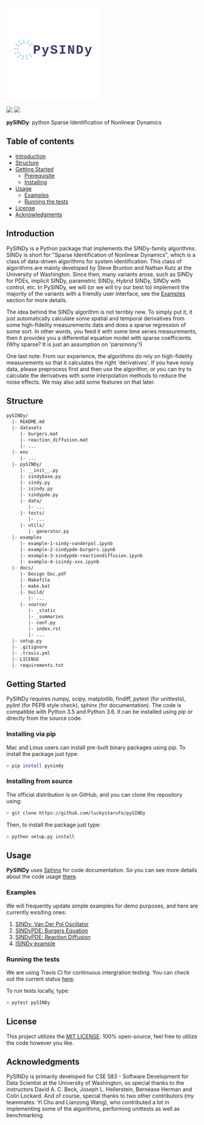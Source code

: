 <p align="left">
  <a href="https://pysindy.readthedocs.io/en/latest/" target="_blank" >
    <img alt="Python Sparse Identification of Nonelinear Dynamics" src="docs/source/_static/logo_PySINDy.png" width="250" />
  </a>
</p>

</p>
<p align="left">
    <a href="#travis" alt="Travis Build Status">
        <img src="https://travis-ci.org/luckystarufo/pySINDy.svg?branch=master" /></a>
    <a href="#docs" alt="Documentation Status">
        <img src="https://readthedocs.org/projects/pysindy/badge/?version=latest" /></a>
</p>   

**pySINDy**: python Sparse Identification of Nonlinear Dynamics

## Table of contents
* [Introduction](#introduction)
* [Structure](#structure)
* [Getting Started](#getting-started)
    * [Prerequisite](#prerequisite)
    * [Installing](#installing)
* [Usage](#usage)
    * [Examples](#examples)
    * [Running the tests](#running-the-tests)
* [License](#license)
* [Acknowledgments](#acknowledgments)

## Introduction
PySINDy is a Python package that implements the SINDy-family algorithms. 
SINDy is short for "Sparse Identification of Nonlinear Dynamics", which 
is a class of data-driven algorithms for system identification. This class 
of algorithms are mainly developed by Steve Brunton and Nathan Kutz at the 
University of Washington. Since then, many variants arose, such as SINDy for 
PDEs, implicit SINDy, parametric SINDy, Hybrid SINDy, SINDy with control, etc. 
In PySINDy, we will (or we will try our best to) implement the majority of 
the variants with a friendly user interface, see the [Examples](#examples) 
section for more details. 

The idea behind the SINDy algorithm is not terribly new. To simply put it, 
it just automatically calculate some spatial and temporal derivatives from 
some high-fidelity measurements data and does a sparse regression of some sort.
In other words, you feed it with some time series measurements, then it provides
you a differential equation model with sparse coefficients. (Why sparse? It is 
just an assumption on 'parsimony'!)

One last note: From our experience, the algorithms do rely on high-fidelity measurements
so that it calculates the right 'derivatives'. If you have nosiy data, please preprocess 
first and then use the algorithm, or you can try to calculate the derivatives with some 
interpolation methods to reduce the noise effects. We may also add some features on that 
later.

## Structure
    pySINDy/
      |- README.md
      |- datasets
         |- burgers.mat
         |- reaction_diffusion.mat
         |- ...
      |- env
         |- ...
      |- pySINDy/
         |- __init__.py
         |- sindybase.py
         |- sindy.py
         |- isindy.py
         |- sindypde.py
         |- data/
            |- ...
         |- tests/
            |- ...
         |- utils/
            |- generator.py
      |- examples
         |- example-1-sindy-vanderpol.ipynb
         |- example-2-sindypde-burgers.ipynb
         |- example-3-sindypde-reactiondiffusion.ipynb
         |- example-4-isindy-xxx.ipynb
      |- docs/
         |- Design Doc.pdf
         |- Makefile
         |- make.bat
         |- build/
            |- ...
         |- source/
            |- _static
            |- _summaries
            |- conf.py
            |- index.rst
            |- ...
      |- setup.py
      |- .gitignore
      |- .travis.yml
      |- LICENSE
      |- requirements.txt


## Getting Started

PySINDy requires numpy, scipy, matplotlib, findiff, pytest (for unittests), pylint (for PEP8 style check), 
sphinx (for documentation). The code is compatible with Python 3.5 and Python 3.6. It can be installed 
using pip or directly from the source code.

### Installing via pip

Mac and Linux users can install pre-built binary packages using pip. To install the package just type:
```bash
> pip install pysindy
```

### Installing from source

The official distribution is on GitHub, and you can clone the repository using:
```bash
> git clone https://github.com/luckystarufo/pySINDy
```
Then, to install the package just type:
```bash
> python setup.py install
```

## Usage
**PySINDy** uses [Sphinx](http://www.sphinx-doc.org/en/stable/) for code documentation.
So you can see more details about the code usage [there](https://pysindy.readthedocs.io/en/latest/).

### Examples
We will frequently update simple examples for demo purposes, and here are currently exisiting
ones:
1. [SINDy: Van Der Pol Oscillator](examples/example-1-sindy-vanderpol.ipynb)
2. [SINDyPDE: Burgers Equation](examples/example-2-sindypde-burgers.ipynb)
3. [SINDyPDE: Reaction Diffusion](examples/example-3-sindypde-reactiondiffusion.ipynb)
4. [ISINDy example](examples/example-4-isindy-xxx.ipynb)

### Running the tests
We are using Travis CI for continuous intergration testing. You can check out the current status 
[here](https://travis-ci.org/luckystarufo/pySINDy).

To run tests locally, type:
```bash
> pytest pySINDy
```

## License
This project utilizes the [MIT LICENSE](LICENSE).
100% open-source, feel free to utilize the code however you like. 

## Acknowledgments
PySINDy is primarily developed for CSE 583 - Software Development for Data Scientist
at the University of Washington, so special thanks to the instructors David A. C. Beck,
Joseph L. Hellerstein, Bernease Herman and Colin Lockard. 
And of course, special thanks to two other contributors (my teammates: Yi Chu and Lianzong Wang), 
who contributed a lot in implementing some of the algorithms, performing unittests as well as benchmarking.
